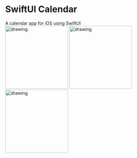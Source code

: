 # SwiftUI Calendar
A calendar app for iOS using SwiftUI
<br>
<img src="https://user-images.githubusercontent.com/37289946/154226460-dd2f116b-40ab-4bbb-8cfa-e6487e107f0c.png" alt="drawing" style="width:200px;"/>
<img src="https://user-images.githubusercontent.com/37289946/154226522-2ef6defa-0038-454e-a80d-d97c3fd9af57.png" alt="drawing" style="width:200px;"/>
<img src="https://user-images.githubusercontent.com/37289946/154226526-23992bae-2041-45de-9459-fef981cf2461.png" alt="drawing" style="width:200px;"/>
